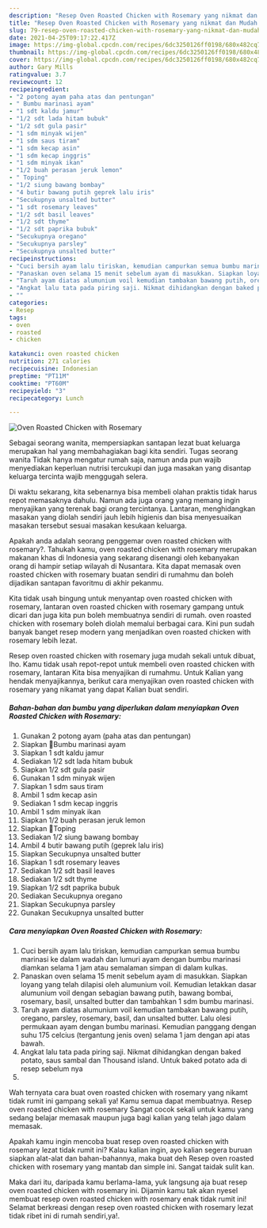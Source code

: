 ```yaml
---
description: "Resep Oven Roasted Chicken with Rosemary yang nikmat dan Mudah Dibuat"
title: "Resep Oven Roasted Chicken with Rosemary yang nikmat dan Mudah Dibuat"
slug: 79-resep-oven-roasted-chicken-with-rosemary-yang-nikmat-dan-mudah-dibuat
date: 2021-04-25T09:17:22.417Z
image: https://img-global.cpcdn.com/recipes/6dc3250126ff0198/680x482cq70/oven-roasted-chicken-with-rosemary-foto-resep-utama.jpg
thumbnail: https://img-global.cpcdn.com/recipes/6dc3250126ff0198/680x482cq70/oven-roasted-chicken-with-rosemary-foto-resep-utama.jpg
cover: https://img-global.cpcdn.com/recipes/6dc3250126ff0198/680x482cq70/oven-roasted-chicken-with-rosemary-foto-resep-utama.jpg
author: Gary Mills
ratingvalue: 3.7
reviewcount: 12
recipeingredient:
- "2 potong ayam paha atas dan pentungan"
- " Bumbu marinasi ayam"
- "1 sdt kaldu jamur"
- "1/2 sdt lada hitam bubuk"
- "1/2 sdt gula pasir"
- "1 sdm minyak wijen"
- "1 sdm saus tiram"
- "1 sdm kecap asin"
- "1 sdm kecap inggris"
- "1 sdm minyak ikan"
- "1/2 buah perasan jeruk lemon"
- " Toping"
- "1/2 siung bawang bombay"
- "4 butir bawang putih geprek lalu iris"
- "Secukupnya unsalted butter"
- "1 sdt rosemary leaves"
- "1/2 sdt basil leaves"
- "1/2 sdt thyme"
- "1/2 sdt paprika bubuk"
- "Secukupnya oregano"
- "Secukupnya parsley"
- "Secukupnya unsalted butter"
recipeinstructions:
- "Cuci bersih ayam lalu tiriskan, kemudian campurkan semua bumbu marinasi ke dalam wadah dan lumuri ayam dengan bumbu marinasi diamkan selama 1 jam atau semalaman simpan di dalam kulkas."
- "Panaskan oven selama 15 menit sebelum ayam di masukkan. Siapkan loyang yang telah dilapisi oleh alumunium voil. Kemudian letakkan dasar alumunium voil dengan sebagian bawang putih, bawang bombai, rosemary, basil, unsalted butter dan tambahkan 1 sdm bumbu marinasi."
- "Taruh ayam diatas alumunium voil kemudian tambakan bawang putih, oregano, parsley, rosemary, basil, dan unsalted butter. Lalu olesi permukaan ayam dengan bumbu marinasi. Kemudian panggang dengan suhu 175 celcius (tergantung jenis oven) selama 1 jam dengan api atas bawah."
- "Angkat lalu tata pada piring saji. Nikmat dihidangkan dengan baked potato, saus sambal dan Thousand island. Untuk baked potato ada di resep sebelum nya"
- ""
categories:
- Resep
tags:
- oven
- roasted
- chicken

katakunci: oven roasted chicken 
nutrition: 271 calories
recipecuisine: Indonesian
preptime: "PT11M"
cooktime: "PT60M"
recipeyield: "3"
recipecategory: Lunch

---
```



![Oven Roasted Chicken with Rosemary](https://img-global.cpcdn.com/recipes/6dc3250126ff0198/680x482cq70/oven-roasted-chicken-with-rosemary-foto-resep-utama.jpg)

Sebagai seorang wanita, mempersiapkan santapan lezat buat keluarga merupakan hal yang membahagiakan bagi kita sendiri. Tugas seorang  wanita Tidak hanya mengatur rumah saja, namun anda pun wajib menyediakan keperluan nutrisi tercukupi dan juga masakan yang disantap keluarga tercinta wajib menggugah selera.

Di waktu  sekarang, kita sebenarnya bisa membeli olahan praktis tidak harus repot memasaknya dahulu. Namun ada juga orang yang memang ingin menyajikan yang terenak bagi orang tercintanya. Lantaran, menghidangkan masakan yang diolah sendiri jauh lebih higienis dan bisa menyesuaikan masakan tersebut sesuai masakan kesukaan keluarga. 



Apakah anda adalah seorang penggemar oven roasted chicken with rosemary?. Tahukah kamu, oven roasted chicken with rosemary merupakan makanan khas di Indonesia yang sekarang disenangi oleh kebanyakan orang di hampir setiap wilayah di Nusantara. Kita dapat memasak oven roasted chicken with rosemary buatan sendiri di rumahmu dan boleh dijadikan santapan favoritmu di akhir pekanmu.

Kita tidak usah bingung untuk menyantap oven roasted chicken with rosemary, lantaran oven roasted chicken with rosemary gampang untuk dicari dan juga kita pun boleh membuatnya sendiri di rumah. oven roasted chicken with rosemary boleh diolah memalui berbagai cara. Kini pun sudah banyak banget resep modern yang menjadikan oven roasted chicken with rosemary lebih lezat.

Resep oven roasted chicken with rosemary juga mudah sekali untuk dibuat, lho. Kamu tidak usah repot-repot untuk membeli oven roasted chicken with rosemary, lantaran Kita bisa menyajikan di rumahmu. Untuk Kalian yang hendak menyajikannya, berikut cara menyajikan oven roasted chicken with rosemary yang nikamat yang dapat Kalian buat sendiri.

<!--inarticleads1-->

##### Bahan-bahan dan bumbu yang diperlukan dalam menyiapkan Oven Roasted Chicken with Rosemary:

1. Gunakan 2 potong ayam (paha atas dan pentungan)
1. Siapkan  📌Bumbu marinasi ayam
1. Siapkan 1 sdt kaldu jamur
1. Sediakan 1/2 sdt lada hitam bubuk
1. Siapkan 1/2 sdt gula pasir
1. Gunakan 1 sdm minyak wijen
1. Siapkan 1 sdm saus tiram
1. Ambil 1 sdm kecap asin
1. Sediakan 1 sdm kecap inggris
1. Ambil 1 sdm minyak ikan
1. Siapkan 1/2 buah perasan jeruk lemon
1. Siapkan  📌Toping
1. Sediakan 1/2 siung bawang bombay
1. Ambil 4 butir bawang putih (geprek lalu iris)
1. Siapkan Secukupnya unsalted butter
1. Siapkan 1 sdt rosemary leaves
1. Sediakan 1/2 sdt basil leaves
1. Sediakan 1/2 sdt thyme
1. Siapkan 1/2 sdt paprika bubuk
1. Sediakan Secukupnya oregano
1. Siapkan Secukupnya parsley
1. Gunakan Secukupnya unsalted butter




<!--inarticleads2-->

##### Cara menyiapkan Oven Roasted Chicken with Rosemary:

1. Cuci bersih ayam lalu tiriskan, kemudian campurkan semua bumbu marinasi ke dalam wadah dan lumuri ayam dengan bumbu marinasi diamkan selama 1 jam atau semalaman simpan di dalam kulkas.
1. Panaskan oven selama 15 menit sebelum ayam di masukkan. Siapkan loyang yang telah dilapisi oleh alumunium voil. Kemudian letakkan dasar alumunium voil dengan sebagian bawang putih, bawang bombai, rosemary, basil, unsalted butter dan tambahkan 1 sdm bumbu marinasi.
1. Taruh ayam diatas alumunium voil kemudian tambakan bawang putih, oregano, parsley, rosemary, basil, dan unsalted butter. Lalu olesi permukaan ayam dengan bumbu marinasi. Kemudian panggang dengan suhu 175 celcius (tergantung jenis oven) selama 1 jam dengan api atas bawah.
1. Angkat lalu tata pada piring saji. Nikmat dihidangkan dengan baked potato, saus sambal dan Thousand island. Untuk baked potato ada di resep sebelum nya
1. 




Wah ternyata cara buat oven roasted chicken with rosemary yang nikamt tidak rumit ini gampang sekali ya! Kamu semua dapat membuatnya. Resep oven roasted chicken with rosemary Sangat cocok sekali untuk kamu yang sedang belajar memasak maupun juga bagi kalian yang telah jago dalam memasak.

Apakah kamu ingin mencoba buat resep oven roasted chicken with rosemary lezat tidak rumit ini? Kalau kalian ingin, ayo kalian segera buruan siapkan alat-alat dan bahan-bahannya, maka buat deh Resep oven roasted chicken with rosemary yang mantab dan simple ini. Sangat taidak sulit kan. 

Maka dari itu, daripada kamu berlama-lama, yuk langsung aja buat resep oven roasted chicken with rosemary ini. Dijamin kamu tak akan nyesel membuat resep oven roasted chicken with rosemary enak tidak rumit ini! Selamat berkreasi dengan resep oven roasted chicken with rosemary lezat tidak ribet ini di rumah sendiri,ya!.

